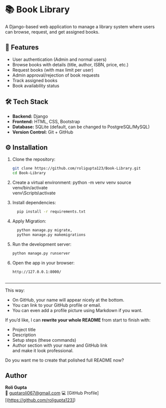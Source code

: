 # 📚 Book Library
A Django-based web application to manage a library system where users can browse, request, and get assigned books.


## 🚀 Features
- User authentication (Admin and normal users)
- Browse books with details (title, author, ISBN, price, etc.)
- Request books (with max limit per user)
- Admin approval/rejection of book requests
- Track assigned books
- Book availability status


## 🛠️ Tech Stack
- **Backend:** Django
- **Frontend:** HTML, CSS, Bootstrap
- **Database:** SQLite (default, can be changed to PostgreSQL/MySQL)
- **Version Control:** Git + GitHub


## ⚙️ Installation

1. Clone the repository:
   ```bash
   git clone https://github.com/roligupta123/Book-Library.git
   cd Book-Library

2.  Create a virtual environment:
  python -m venv venv
  source venv/bin/activate   
  venv\Scripts\activate

3. Install dependencies:
   ```bash
     pip install -r requirements.txt

5. Apply Migration:
   ```bash
     python manage.py migrate,
     python manage.py makemigrations

6. Run the development server:
   ```bash
   python manage.py runserver

8. Open the app in your browser:
   ```bash
   http://127.0.0.1:8000/



---

This way:
- On GitHub, your name will appear nicely at the bottom.
- You can link to your GitHub profile or email.
- You can even add a profile picture using Markdown if you want.

If you’d like, I can **rewrite your whole README** from start to finish with:
- Project title
- Description
- Setup steps (these commands)
- Author section with your name and GitHub link  
and make it look professional.  

Do you want me to create that polished full README now?


## Author  
**Roli Gupta**  
📧 guptaroli067@gmail.com
💻 [GitHub Profile][(https://github.com/roligupta123])

